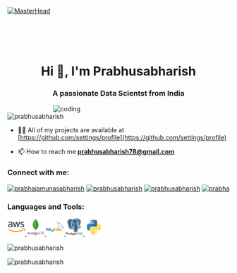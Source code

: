 [![MasterHead](https://media.licdn.com/dms/image/D563DAQFIJGy_J4EvYA/image-scale_191_1128/0/1666883668428?e=1675425600&v=beta&t=q5S0E-n5z-gDvzZPdOvK7oorksu-JESWk3DdbbvU2ss)](https://codegrills.in)

<h1 align="center">
 <img src=""C:\Users\Tprab\Downloads\Prabhusabharish.png"" />
</h1>
<h1 align="center">Hi 👋, I'm Prabhusabharish</h1>
<h3 align="center">A passionate Data Scientst from India</h3>

<img align="right" alt="coding" width="400" src="https://user-images.githubusercontent.com/55389276/140866485-8fb1c876-9a8f-4d6a-98dc-08c4981eaf70.gif">

<p align="left"> <img src="https://komarev.com/ghpvc/?username=prabhusabharish&label=Profile%20views&color=0e75b6&style=flat" alt="prabhusabharish" /> </p>

- 👨‍💻 All of my projects are available at [https://github.com/settings/profile](https://github.com/settings/profile)

- 📫 How to reach me **prabhusabharish78@gmail.com**

<h3 align="left">Connect with me:</h3>
<p align="left">
<a href="https://fb.com/prabhajamunasabharish" target="blank"><img align="center" src="https://raw.githubusercontent.com/rahuldkjain/github-profile-readme-generator/master/src/images/icons/Social/facebook.svg" alt="prabhajamunasabharish" height="30" width="40" /></a>
<a href="https://instagram.com/prabhusabharish" target="blank"><img align="center" src="https://raw.githubusercontent.com/rahuldkjain/github-profile-readme-generator/master/src/images/icons/Social/instagram.svg" alt="prabhusabharish" height="30" width="40" /></a>
<a href="https://medium.com/prabhusabharish" target="blank"><img align="center" src="https://raw.githubusercontent.com/rahuldkjain/github-profile-readme-generator/master/src/images/icons/Social/medium.svg" alt="prabhusabharish" height="30" width="40" /></a>
<a href="https://www.hackerrank.com/prabha" target="blank"><img align="center" src="https://raw.githubusercontent.com/rahuldkjain/github-profile-readme-generator/master/src/images/icons/Social/hackerrank.svg" alt="prabha" height="30" width="40" /></a>
</p>

<h3 align="left">Languages and Tools:</h3>
<p align="left"> <a href="https://aws.amazon.com" target="_blank" rel="noreferrer"> <img src="https://raw.githubusercontent.com/devicons/devicon/master/icons/amazonwebservices/amazonwebservices-original-wordmark.svg" alt="aws" width="40" height="40"/> </a> <a href="https://www.mongodb.com/" target="_blank" rel="noreferrer"> <img src="https://raw.githubusercontent.com/devicons/devicon/master/icons/mongodb/mongodb-original-wordmark.svg" alt="mongodb" width="40" height="40"/> </a> <a href="https://www.mysql.com/" target="_blank" rel="noreferrer"> <img src="https://raw.githubusercontent.com/devicons/devicon/master/icons/mysql/mysql-original-wordmark.svg" alt="mysql" width="40" height="40"/> </a> <a href="https://www.postgresql.org" target="_blank" rel="noreferrer"> <img src="https://raw.githubusercontent.com/devicons/devicon/master/icons/postgresql/postgresql-original-wordmark.svg" alt="postgresql" width="40" height="40"/> </a> <a href="https://www.python.org" target="_blank" rel="noreferrer"> <img src="https://raw.githubusercontent.com/devicons/devicon/master/icons/python/python-original.svg" alt="python" width="40" height="40"/> </a> </p>

<p><img align="center" src="https://github-readme-stats.vercel.app/api/top-langs?username=prabhusabharish&show_icons=true&locale=en&layout=compact" alt="prabhusabharish" /></p>

<p><img align="center" src="https://github-readme-streak-stats.herokuapp.com/?user=prabhusabharish&" alt="prabhusabharish" /></p>
